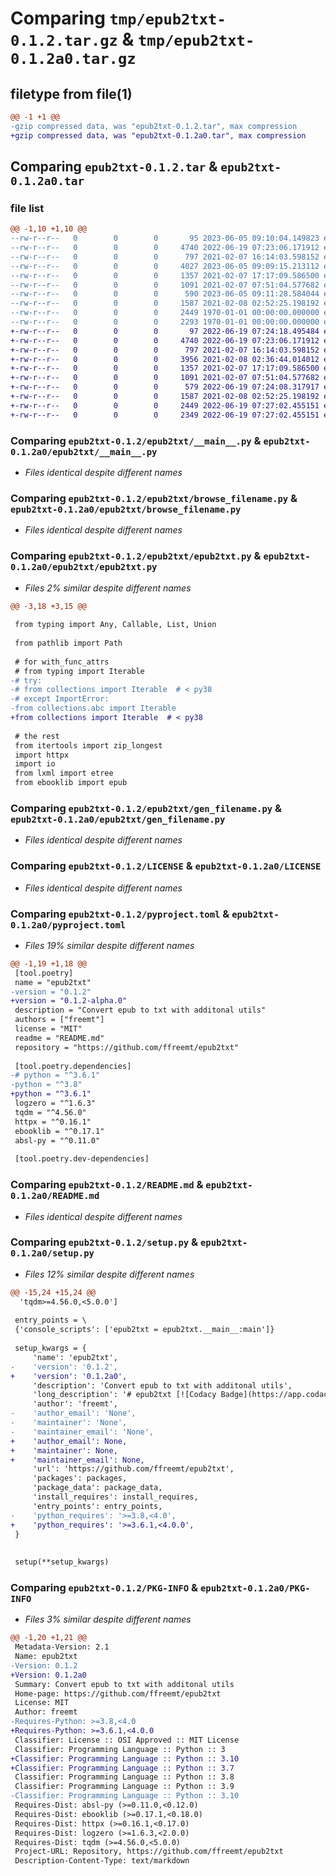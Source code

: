# Comparing `tmp/epub2txt-0.1.2.tar.gz` & `tmp/epub2txt-0.1.2a0.tar.gz`

## filetype from file(1)

```diff
@@ -1 +1 @@
-gzip compressed data, was "epub2txt-0.1.2.tar", max compression
+gzip compressed data, was "epub2txt-0.1.2a0.tar", max compression
```

## Comparing `epub2txt-0.1.2.tar` & `epub2txt-0.1.2a0.tar`

### file list

```diff
@@ -1,10 +1,10 @@
--rw-r--r--   0        0        0       95 2023-06-05 09:10:04.149823 epub2txt-0.1.2/epub2txt/__init__.py
--rw-r--r--   0        0        0     4740 2022-06-19 07:23:06.171912 epub2txt-0.1.2/epub2txt/__main__.py
--rw-r--r--   0        0        0      797 2021-02-07 16:14:03.598152 epub2txt-0.1.2/epub2txt/browse_filename.py
--rw-r--r--   0        0        0     4027 2023-06-05 09:09:15.213112 epub2txt-0.1.2/epub2txt/epub2txt.py
--rw-r--r--   0        0        0     1357 2021-02-07 17:17:09.586500 epub2txt-0.1.2/epub2txt/gen_filename.py
--rw-r--r--   0        0        0     1091 2021-02-07 07:51:04.577682 epub2txt-0.1.2/LICENSE
--rw-r--r--   0        0        0      590 2023-06-05 09:11:28.584044 epub2txt-0.1.2/pyproject.toml
--rw-r--r--   0        0        0     1587 2021-02-08 02:52:25.198192 epub2txt-0.1.2/README.md
--rw-r--r--   0        0        0     2449 1970-01-01 00:00:00.000000 epub2txt-0.1.2/setup.py
--rw-r--r--   0        0        0     2293 1970-01-01 00:00:00.000000 epub2txt-0.1.2/PKG-INFO
+-rw-r--r--   0        0        0       97 2022-06-19 07:24:18.495484 epub2txt-0.1.2a0/epub2txt/__init__.py
+-rw-r--r--   0        0        0     4740 2022-06-19 07:23:06.171912 epub2txt-0.1.2a0/epub2txt/__main__.py
+-rw-r--r--   0        0        0      797 2021-02-07 16:14:03.598152 epub2txt-0.1.2a0/epub2txt/browse_filename.py
+-rw-r--r--   0        0        0     3956 2021-02-08 02:36:44.014012 epub2txt-0.1.2a0/epub2txt/epub2txt.py
+-rw-r--r--   0        0        0     1357 2021-02-07 17:17:09.586500 epub2txt-0.1.2a0/epub2txt/gen_filename.py
+-rw-r--r--   0        0        0     1091 2021-02-07 07:51:04.577682 epub2txt-0.1.2a0/LICENSE
+-rw-r--r--   0        0        0      579 2022-06-19 07:24:08.317917 epub2txt-0.1.2a0/pyproject.toml
+-rw-r--r--   0        0        0     1587 2021-02-08 02:52:25.198192 epub2txt-0.1.2a0/README.md
+-rw-r--r--   0        0        0     2449 2022-06-19 07:27:02.455151 epub2txt-0.1.2a0/setup.py
+-rw-r--r--   0        0        0     2349 2022-06-19 07:27:02.455151 epub2txt-0.1.2a0/PKG-INFO
```

### Comparing `epub2txt-0.1.2/epub2txt/__main__.py` & `epub2txt-0.1.2a0/epub2txt/__main__.py`

 * *Files identical despite different names*

### Comparing `epub2txt-0.1.2/epub2txt/browse_filename.py` & `epub2txt-0.1.2a0/epub2txt/browse_filename.py`

 * *Files identical despite different names*

### Comparing `epub2txt-0.1.2/epub2txt/epub2txt.py` & `epub2txt-0.1.2a0/epub2txt/epub2txt.py`

 * *Files 2% similar despite different names*

```diff
@@ -3,18 +3,15 @@
 
 from typing import Any, Callable, List, Union
 
 from pathlib import Path
 
 # for with_func_attrs
 # from typing import Iterable
-# try:
-# from collections import Iterable  # < py38
-# except ImportError:
-from collections.abc import Iterable
+from collections import Iterable  # < py38
 
 # the rest
 from itertools import zip_longest
 import httpx
 import io
 from lxml import etree
 from ebooklib import epub
```

### Comparing `epub2txt-0.1.2/epub2txt/gen_filename.py` & `epub2txt-0.1.2a0/epub2txt/gen_filename.py`

 * *Files identical despite different names*

### Comparing `epub2txt-0.1.2/LICENSE` & `epub2txt-0.1.2a0/LICENSE`

 * *Files identical despite different names*

### Comparing `epub2txt-0.1.2/pyproject.toml` & `epub2txt-0.1.2a0/pyproject.toml`

 * *Files 19% similar despite different names*

```diff
@@ -1,19 +1,18 @@
 [tool.poetry]
 name = "epub2txt"
-version = "0.1.2"
+version = "0.1.2-alpha.0"
 description = "Convert epub to txt with additonal utils"
 authors = ["freemt"]
 license = "MIT"
 readme = "README.md"
 repository = "https://github.com/ffreemt/epub2txt"
 
 [tool.poetry.dependencies]
-# python = "^3.6.1"
-python = "^3.8"
+python = "^3.6.1"
 logzero = "^1.6.3"
 tqdm = "^4.56.0"
 httpx = "^0.16.1"
 ebooklib = "^0.17.1"
 absl-py = "^0.11.0"
 
 [tool.poetry.dev-dependencies]
```

### Comparing `epub2txt-0.1.2/README.md` & `epub2txt-0.1.2a0/README.md`

 * *Files identical despite different names*

### Comparing `epub2txt-0.1.2/setup.py` & `epub2txt-0.1.2a0/setup.py`

 * *Files 12% similar despite different names*

```diff
@@ -15,24 +15,24 @@
  'tqdm>=4.56.0,<5.0.0']
 
 entry_points = \
 {'console_scripts': ['epub2txt = epub2txt.__main__:main']}
 
 setup_kwargs = {
     'name': 'epub2txt',
-    'version': '0.1.2',
+    'version': '0.1.2a0',
     'description': 'Convert epub to txt with additonal utils',
     'long_description': '# epub2txt [![Codacy Badge](https://app.codacy.com/project/badge/Grade/05c422da73a14c23b87b0657af9c8df7)](https://www.codacy.com/gh/ffreemt/epub2txt/dashboard?utm_source=github.com&amp;utm_medium=referral&amp;utm_content=ffreemt/epub2txt&amp;utm_campaign=Badge_Grade)[![Code style: black](https://img.shields.io/badge/code%20style-black-000000.svg)](https://github.com/psf/black)[![License: MIT](https://img.shields.io/badge/License-MIT-yellow.svg)](https://opensource.org/licenses/MIT)[![PyPI version](https://badge.fury.io/py/epub2txt.svg)](https://badge.fury.io/py/epub2txt)\n\nConvert epub to txt with additonal utils\n\n<!--- Refer to dualtext-epub\\der_fanger_de_en.py\n\t\t__main__.py refer to tmx2epub.__main__\n--->\n\n## Installation\n\n```bash\npip install epub2txt\n# pip install epub2txt -U  # to upgrade\n```\n\n## Usage\n\n### From command line\n\n```bash\n# convert test.epub to test.txt\nepub2txt -f test.epub\n\n# browse for epub file, txt file will be in the same directory as the epub file\nepub2txt\n\n# show epub book info: title and toc\nepub2txt -i\n\n# show more epub book info: title, toc, metadata, spine (list of stuff packed into the epub)\nepub2txt -m\n\n# show epub2txt version\nepub2txt -V\n\n```\n\n### `python` code\n\n```python\nfrom epub2txt import epub2txt\n# from a url to epub\nurl = "https://github.com/ffreemt/tmx2epub/raw/master/tests/1.tmx.epub"\nres = epub2txt(url)\n\n# from a local epub file\nfilepath = r"tests\\test.epub"\nres = epub2txt(filepath)\n\n```\n\n## TODO\n*   Extract a single chapter\n*   Batch conversion of several epub files\n\n',
     'author': 'freemt',
-    'author_email': 'None',
-    'maintainer': 'None',
-    'maintainer_email': 'None',
+    'author_email': None,
+    'maintainer': None,
+    'maintainer_email': None,
     'url': 'https://github.com/ffreemt/epub2txt',
     'packages': packages,
     'package_data': package_data,
     'install_requires': install_requires,
     'entry_points': entry_points,
-    'python_requires': '>=3.8,<4.0',
+    'python_requires': '>=3.6.1,<4.0.0',
 }
 
 
 setup(**setup_kwargs)
```

### Comparing `epub2txt-0.1.2/PKG-INFO` & `epub2txt-0.1.2a0/PKG-INFO`

 * *Files 3% similar despite different names*

```diff
@@ -1,20 +1,21 @@
 Metadata-Version: 2.1
 Name: epub2txt
-Version: 0.1.2
+Version: 0.1.2a0
 Summary: Convert epub to txt with additonal utils
 Home-page: https://github.com/ffreemt/epub2txt
 License: MIT
 Author: freemt
-Requires-Python: >=3.8,<4.0
+Requires-Python: >=3.6.1,<4.0.0
 Classifier: License :: OSI Approved :: MIT License
 Classifier: Programming Language :: Python :: 3
+Classifier: Programming Language :: Python :: 3.10
+Classifier: Programming Language :: Python :: 3.7
 Classifier: Programming Language :: Python :: 3.8
 Classifier: Programming Language :: Python :: 3.9
-Classifier: Programming Language :: Python :: 3.10
 Requires-Dist: absl-py (>=0.11.0,<0.12.0)
 Requires-Dist: ebooklib (>=0.17.1,<0.18.0)
 Requires-Dist: httpx (>=0.16.1,<0.17.0)
 Requires-Dist: logzero (>=1.6.3,<2.0.0)
 Requires-Dist: tqdm (>=4.56.0,<5.0.0)
 Project-URL: Repository, https://github.com/ffreemt/epub2txt
 Description-Content-Type: text/markdown
```

